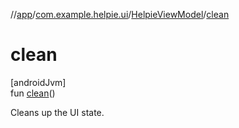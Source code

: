 //[app](../../../index.md)/[com.example.helpie.ui](../index.md)/[HelpieViewModel](index.md)/[clean](clean.md)

# clean

[androidJvm]\
fun [clean](clean.md)()

Cleans up the UI state.
